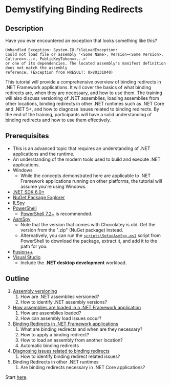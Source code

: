 # Demystifying Binding Redirects

## Description

Have you ever encountered an exception that looks something like this?

```text
Unhandled Exception: System.IO.FileLoadException:
Could not load file or assembly '<Some Name>, Version=<Some Version>, Culture=<...>, PublicKeyToken=<...>'
or one of its dependencies. The located assembly's manifest definition does not match the assembly
reference. (Exception from HRESULT: 0x80131040)
```

This tutorial will provide a comprehensive overview of binding redirects in .NET Framework applications. It will cover
the basics of what binding redirects are, when they are necessary, and how to use them. The training will also discuss
versioning of .NET assemblies, loading assemblies from other locations, binding redirects in other .NET runtimes such
as .NET Core and .NET 5+, and how to diagnose issues related to binding redirects. By the end of the training,
participants will have a solid understanding of binding redirects and how to use them effectively.

## Prerequisites

* This is an advanced topic that requires an understanding of .NET applications and the runtime.
* An understanding of the modern tools used to build and execute .NET applications.
* Windows
  * While the concepts demonstrated here are applicable to .NET Framework applications running on other platforms,
    the tutorial will assume you're using Windows.
* [.NET SDK 6.0+](https://dotnet.microsoft.com/download/dotnet/6.0)
* [NuGet Package Explorer](https://github.com/NuGetPackageExplorer/NuGetPackageExplorer)
* [ILSpy](https://github.com/icsharpcode/ILSpy)
* [PowerShell](https://learn.microsoft.com/powershell/scripting/install/installing-powershell)
  * [PowerShell 7.2+](https://github.com/PowerShell/PowerShell) is recommended.
* [AsmSpy](https://github.com/mikehadlow/AsmSpy)
  * Note that the version that comes with Chocolatey is old. Get the version from the ".zip" (NuGet package) instead.
  * Alternatively, you can run the [`scripts\SetupAsmSpy.ps1`](./scripts/SetupAsmSpy.ps1) script from PowerShell to
    download the package, extract it, and add it to the path for you.
* [Fusion++](https://github.com/awaescher/Fusion)
* [Visual Studio](https://visualstudio.com/)
  * Include the **.NET desktop development** workload.

## Outline

1. [Assembly versioning](./section1/README.md)
   1. How are .NET assemblies versioned?
   2. How to identify .NET assembly versions?
2. [How assemblies are loaded in a .NET Framework application](./section2/README.md)
   1. How are assemblies loaded?
   2. How can assembly load issues occur?
3. [Binding Redirects in .NET Framework applications](./section3/README.md)
   1. What are binding redirects and when are they necessary?
   2. How to apply a binding redirect?
   3. How to load an assembly from another location?
   4. Automatic binding redirects
4. [Diagnosing issues related to binding redirects](./section4/README.md)
   1. How to identify binding redirect related issues?
5. Binding Redirects in other .NET runtimes
   1. Are binding redirects necessary in .NET Core applications?

Start [here](./section1/README.md).
